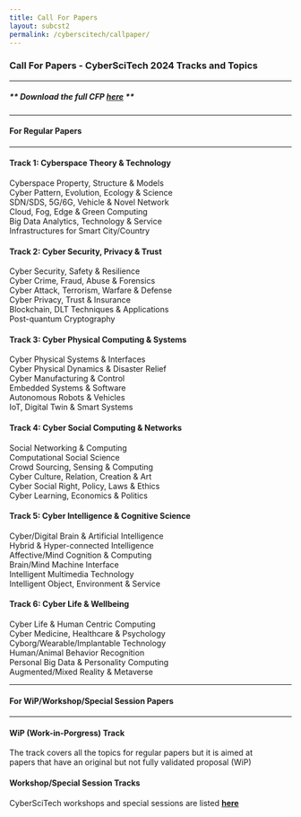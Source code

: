 ```yaml
---
title: Call For Papers
layout: subcst2
permalink: /cyberscitech/callpaper/
---
```



<h3>Call For Papers - CyberSciTech 2024 Tracks and Topics</h3>
<hr/>

<h5> ** Download the full <b>CFP <a href="http://cyber-science.org/2024/assets/files/CyberSciTech2024_CFP_noieee.pdf" target=_new>here</a></b> ** </h5> 

<hr/>
<h4 style="font-weight: bold">For Regular Papers<h4>
<hr/>

<h4>Track 1: Cyberspace Theory & Technology</h4>
Cyberspace Property, Structure & Models
<br/>Cyber Pattern, Evolution, Ecology & Science
<br/>SDN/SDS, 5G/6G, Vehicle & Novel Network
<br/>Cloud, Fog, Edge & Green Computing
<br/>Big Data Analytics, Technology & Service
<br/>Infrastructures for Smart City/Country	

<h4>Track 2: Cyber Security, Privacy & Trust</h4>
Cyber Security, Safety & Resilience
<br/>Cyber Crime, Fraud, Abuse & Forensics
<br/>Cyber Attack, Terrorism, Warfare & Defense
<br/>Cyber Privacy, Trust & Insurance
<br/>Blockchain, DLT Techniques & Applications
<br/>Post-quantum Cryptography

<h4>Track 3: Cyber Physical Computing & Systems</h4>
Cyber Physical Systems & Interfaces
<br/>Cyber Physical Dynamics & Disaster Relief
<br/>Cyber Manufacturing & Control
<br/>Embedded Systems & Software
<br/>Autonomous Robots & Vehicles
<br/>IoT, Digital Twin & Smart Systems	

<h4>Track 4: Cyber Social Computing & Networks</h4>
Social Networking & Computing
<br/>Computational Social Science
<br/>Crowd Sourcing, Sensing & Computing
<br/>Cyber Culture, Relation, Creation & Art
<br/>Cyber Social Right, Policy, Laws & Ethics
<br/>Cyber Learning, Economics & Politics

<h4>Track 5: Cyber Intelligence & Cognitive Science</h4>
Cyber/Digital Brain & Artificial Intelligence
<br/>Hybrid & Hyper-connected Intelligence
<br/>Affective/Mind Cognition & Computing
<br/>Brain/Mind Machine Interface
<br/>Intelligent Multimedia Technology
<br/>Intelligent Object, Environment & Service

<h4>Track 6: Cyber Life & Wellbeing</h4>
Cyber Life & Human Centric Computing 
<br/>Cyber Medicine, Healthcare & Psychology
<br/>Cyborg/Wearable/Implantable Technology
<br/>Human/Animal Behavior Recognition
<br/>Personal Big Data & Personality Computing
<br/>Augmented/Mixed Reality & Metaverse

<hr/>
<h4 style="font-weight: bold">For WiP/Workshop/Special Session Papers<h4>
<hr/>

<h4>WiP (Work-in-Porgress) Track</h4>
The track covers all the topics for regular papers but it is aimed at  
<br/>papers that have an original but not fully validated proposal (WiP)

<h4>Workshop/Special Session Tracks</h4>
CyberSciTech workshops and special sessions are listed <a href="/2024/cyberscitech/acceptworkshops/"><b>here</b></a>